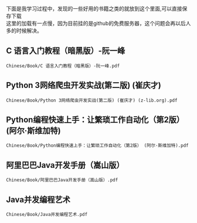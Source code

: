 下面是我学习过程中，发现的一些好用的书籍之类的就放到这个里面,可以直接保存下载
<br>
这里的加载有一点慢，因为目前挂的是github的免费服务器，这个问题会再以后人多的时候解决。
## C 语言入门教程（暗黑版）-阮一峰
```pdf
Chinese/Book/C 语言入门教程（暗黑版）-阮一峰.pdf
```

## Python 3网络爬虫开发实战(第二版) (崔庆才)
```pdf
Chinese/Book/Python 3网络爬虫开发实战(第二版) (崔庆才) (z-lib.org).pdf
```

## Python编程快速上手：让繁琐工作自动化（第2版） (阿尔·斯维加特)
```pdf
Chinese/Book/Python编程快速上手：让繁琐工作自动化（第2版） (阿尔·斯维加特).pdf
```

## 阿里巴巴Java开发手册（嵩山版）
```pdf
Chinese/Book/阿里巴巴Java开发手册（嵩山版）.pdf
```

## Java并发编程艺术
```pdf
Chinese/Book/Java并发编程艺术.pdf
```